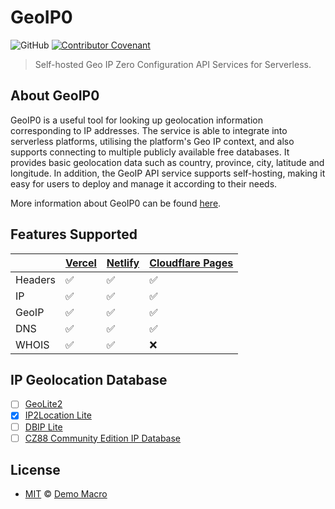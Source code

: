 # GeoIP0

![GitHub](https://img.shields.io/github/license/geoip0/geoip0)
[![Contributor Covenant](https://img.shields.io/badge/Contributor%20Covenant-2.1-4baaaa.svg)](https://www.contributor-covenant.org/version/2/1/code_of_conduct/)

> Self-hosted Geo IP Zero Configuration API Services for Serverless.

## About GeoIP0

GeoIP0 is a useful tool for looking up geolocation information corresponding to IP addresses. The service is able to integrate into serverless platforms, utilising the platform's Geo IP context, and also supports connecting to multiple publicly available free databases. It provides basic geolocation data such as country, province, city, latitude and longitude. In addition, the GeoIP API service supports self-hosting, making it easy for users to deploy and manage it according to their needs.

More information about GeoIP0 can be found [here](https://www.geoip0.com/).

## Features Supported

|         | [Vercel](https://vercel.geoip0.com/) | [Netlify](https://netlify.geoip0.com/) | [Cloudflare Pages](https://cloudflare.geoip0.com/) |
| ------- | ------------------------------------ | -------------------------------------- | -------------------------------------------------- |
| Headers | ✅                                   | ✅                                     | ✅                                                 |
| IP      | ✅                                   | ✅                                     | ✅                                                 |
| GeoIP   | ✅                                   | ✅                                     | ✅                                                 |
| DNS     | ✅                                   | ✅                                     | ✅                                                 |
| WHOIS   | ✅                                   | ✅                                     | ❌                                                 |

## IP Geolocation Database

- [ ] [GeoLite2](https://dev.maxmind.com/geoip/geolite2-free-geolocation-data/)
- [x] [IP2Location Lite](https://lite.ip2location.com/)
- [ ] [DBIP Lite](https://db-ip.com/db/lite.php)
- [ ] [CZ88 Community Edition IP Database](https://cz88.net/geo-public)

## License

- [MIT](LICENSE) &copy; [Demo Macro](https://imst.xyz/)
